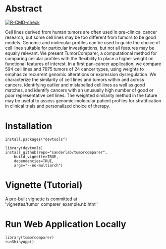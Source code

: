 # Abstract

<!-- badges: start -->
[![R-CMD-check](https://github.com/hakobyansiras/tumorcomparer/workflows/R-CMD-check/badge.svg)](https://github.com/hakobyansiras/tumorcomparer/actions)
<!-- badges: end -->

Cell lines derived from human tumors are often used in pre-clinical cancer research, but some cell lines may be too different from tumors to be good models. Genomic and molecular profiles can be used to guide the choice of cell lines suitable for particular investigations, but not all features may be equally relevant. We present TumorComparer, a computational method for comparing cellular profiles with the flexibility to place a higher weight on functional features of interest. In a first pan-cancer application, we compare 594 cell lines and 7975 tumors of 24 cancer types, using weights to emphasize recurrent genomic alterations or expression dysregulation. We characterize the similarity of cell lines and tumors within and across cancers, identifying outlier and mislabelled cell lines as well as good matches, and identify cancers with an unusually high number of good or poor representative cell lines. The weighted similarity method in the future may be useful to assess genomic-molecular patient profiles for stratification in clinical trials and personalized choice of therapy.

# Installation

```
install.packages("devtools")

library(devtools)
install_github(repo="sanderlab/tumorcomparer",
    build_vignette=TRUE,
    dependencies=TRUE,
    args="--no-multiarch")
```

# Vignette (Tutorial)

A pre-built vignette is committed at 'vignettes/tumor_comparer_example.nb.html'

# Run Web Application Locally 

```
library(tumorcomparer)
runShinyApp()
```

